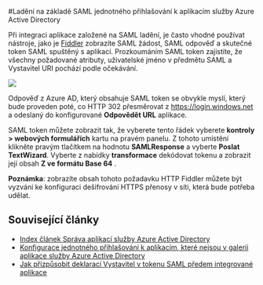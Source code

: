 <properties 
    pageTitle="Ladění na základě SAML jednotného přihlašování k aplikacím služby Azure Active Directory | Microsoft Azure" 
    description="Naučte se ladění na základě SAML jednotného přihlašování k aplikacím služby Azure Active Directory " 
    services="active-directory" 
    authors="asmalser-msft"  
    documentationCenter="na" manager="femila"/>
<tags 
    ms.service="active-directory" 
    ms.devlang="na" 
    ms.topic="article" 
    ms.tgt_pltfrm="na" 
    ms.workload="identity" 
    ms.date="02/09/2016" 
    ms.author="asmalser" />

#<a name="how-to-debug-saml-based-single-sign-on-to-applications-in-azure-active-directory"></a>Ladění na základě SAML jednotného přihlašování k aplikacím služby Azure Active Directory

Při integraci aplikace založené na SAML ladění, je často vhodné používat nástroje, jako je [Fiddler](http://www.telerik.com/fiddler) zobrazíte SAML žádost, SAML odpověď a skutečné token SAML spuštěný s aplikací. Prozkoumáním SAML token zajistíte, že všechny požadované atributy, uživatelské jméno v předmětu SAML a Vystavitel URI pochází podle očekávání.

![][1]

Odpověď z Azure AD, který obsahuje SAML token se obvykle myslí, který bude proveden poté, co HTTP 302 přesměrovat z https://login.windows.net a odeslaný do konfigurované **Odpovědět URL** aplikace. 
 
SAML token můžete zobrazit tak, že vyberete tento řádek vyberete **kontroly > webových formulářích** kartu na pravém panelu. Z tohoto umístění klikněte pravým tlačítkem na hodnotu **SAMLResponse** a vyberte **Poslat TextWizard**. Vyberte z nabídky **transformace** dekódovat tokenu a zobrazit její obsah **Z ve formátu Base 64** .
 
**Poznámka**: zobrazíte obsah tohoto požadavku HTTP Fiddler můžete být vyzváni ke konfiguraci dešifrování HTTPS přenosy v síti, která bude potřeba udělat.

## <a name="related-articles"></a>Související články

- [Index článek Správa aplikací služby Azure Active Directory](active-directory-apps-index.md)
- [Konfigurace jednotného přihlašování k aplikacím, které nejsou v galerii aplikace služby Azure Active Directory](active-directory-saas-custom-apps.md)
- [Jak přizpůsobit deklarací Vystavitel v tokenu SAML předem integrované aplikace](active-directory-saml-claims-customization.md)

<!--Image references-->
[1]: ./media/active-directory-saml-debugging/fiddler.png
